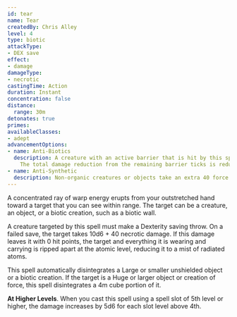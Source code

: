 ```yaml
---
id: tear
name: Tear
createdBy: Chris Alley
level: 4
type: biotic
attackType:
- DEX save
effect:
- damage
damageType:
- necrotic
castingTime: Action
duration: Instant
concentration: false
distance:
  range: 30m
detonates: true
primes: 
availableClasses:
- adept
advancementOptions:
- name: Anti-Biotics
  description: A creature with an active barrier that is hit by this spell must expend all remaining barrier ticks to reduce the damage.
    The total damage reduction from the remaining barrier ticks is reduced by half. 
- name: Anti-Synthetic    
  description: Non-organic creatures or objects take an extra 40 force damage. This spell disintegrates up to a 6m cube of synthetic materials.
---
```

A concentrated ray of warp energy erupts from your outstretched hand toward a target that you can see within range.
The target can be a creature, an object, or a biotic creation, such as a biotic wall.

A creature targeted by this spell must make a Dexterity saving throw. On a failed save, the target takes 
10d6 + 40 necrotic damage. If this damage leaves it with 0 hit points, the target and everything
it is wearing and carrying is ripped apart at the atomic level, reducing it to a mist of radiated atoms.

This spell automatically disintegrates a Large or smaller unshielded object or a biotic creation. If the target is a 
Huge or larger object or creation of force, this spell disintegrates a 4m cube portion of it.

__At Higher Levels__. When you cast this spell using a spell slot of 5th level or higher, the damage increases by 5d6 
for each slot level above 4th.
